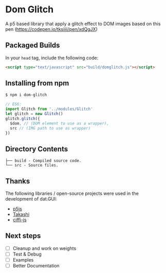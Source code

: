 # Dom Glitch

A p5 based library that apply a glitch effect to DOM images based on this pen (https://codepen.io/tksiiii/pen/xdQgJX)

## Packaged Builds

In your `head` tag, include the following code:

```html
<script type="text/javascript" src="build/domglitch.js"></script>
```

## Installing from npm

```bash
$ npm i dom-glitch
```

```js
// ES6:
import Glitch from '../modules/Glitch'
let glitch = new Glitch()
glitch.glitch({
  $dom, // (DOM element to use as a wrapper),
  src // (IMG path to use as wrapper)
})
```

## Directory Contents

```
├── build - Compiled source code.
└── src - Source files.
```

## Thanks

The following libraries / open-source projects were used in the development of dat.GUI:

- [p5js](https://p5js.org/)
- [Takashi](https://codepen.io/tksiiii/pen/xdQgJX)
- [ciffi-js](https://github.com/ciffi/ciffi-js)

## Next steps

- [ ] Cleanup and work on weights
- [ ] Test & Debug
- [ ] Examples
- [ ] Better Documentation
